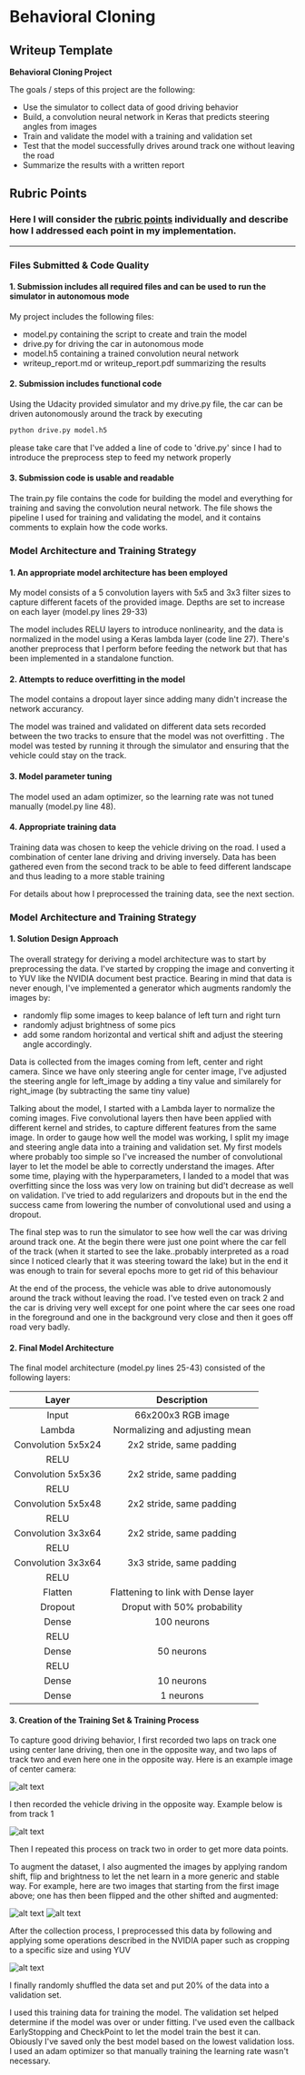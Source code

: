 # **Behavioral Cloning** 

## Writeup Template

**Behavioral Cloning Project**

The goals / steps of this project are the following:
* Use the simulator to collect data of good driving behavior
* Build, a convolution neural network in Keras that predicts steering angles from images
* Train and validate the model with a training and validation set
* Test that the model successfully drives around track one without leaving the road
* Summarize the results with a written report


[//]: # (Image References)

[image1]: ./examples/placeholder.png "Model Visualization"
[image2]: ./doc_images/center.jpg "Center"
[image3]: ./doc_images/left_opposite_1.jpg "Inverse"
[image4]: ./doc_images/aug1.jpg "Flipped Image"
[image5]: ./doc_images/aug2.jpg "Shifted Image"
[image6]: ./doc_images/preprocessed.jpg "Preprocessed Image"

## Rubric Points
### Here I will consider the [rubric points](https://review.udacity.com/#!/rubrics/432/view) individually and describe how I addressed each point in my implementation.  

---
### Files Submitted & Code Quality

#### 1. Submission includes all required files and can be used to run the simulator in autonomous mode

My project includes the following files:
* model.py containing the script to create and train the model
* drive.py for driving the car in autonomous mode
* model.h5 containing a trained convolution neural network 
* writeup_report.md or writeup_report.pdf summarizing the results

#### 2. Submission includes functional code
Using the Udacity provided simulator and my drive.py file, the car can be driven autonomously around the track by executing 
```sh
python drive.py model.h5
```
please take care that I've added a line of code to 'drive.py' since I had to introduce the preprocess step to feed my network properly

#### 3. Submission code is usable and readable

The train.py file contains the code for building the model and everything for training and saving the convolution neural network. The file shows the pipeline I used for training and validating the model, and it contains comments to explain how the code works.

### Model Architecture and Training Strategy

#### 1. An appropriate model architecture has been employed

My model consists of a 5 convolution layers with 5x5 and 3x3 filter sizes to capture different facets of the provided image. Depths are set to increase on each layer (model.py lines 29-33) 

The model includes RELU layers to introduce nonlinearity, and the data is normalized in the model using a Keras lambda layer (code line 27). There's another preprocess that I perform before feeding the network but that has been implemented in a standalone function. 

#### 2. Attempts to reduce overfitting in the model

The model contains a dropout layer since adding many didn't increase the network accurancy. 

The model was trained and validated on different data sets recorded between the two tracks to ensure that the model was not overfitting . The model was tested by running it through the simulator and ensuring that the vehicle could stay on the track.

#### 3. Model parameter tuning

The model used an adam optimizer, so the learning rate was not tuned manually (model.py line 48).

#### 4. Appropriate training data

Training data was chosen to keep the vehicle driving on the road. I used a combination of center lane driving and driving inversely. Data has been gathered even from the second track to be able to feed different landscape and thus leading to a more stable training

For details about how I preprocessed the training data, see the next section. 

### Model Architecture and Training Strategy

#### 1. Solution Design Approach

The overall strategy for deriving a model architecture was to start by preprocessing the data. I've started by cropping the image and converting it to YUV like the NVIDIA document best practice. 
  Bearing in mind that data is never enough, I've implemented a generator which augments randomly the images by:
* randomly flip some images to keep balance of left turn and right turn 
* randomly adjust brightness of some pics 
* add some random horizontal and vertical shift and adjust the steering angle accordingly. 

Data is collected from the images coming from left, center and right camera.
Since we have only steering angle for center image, I've adjusted the steering angle for left_image by adding a tiny value  and similarely for right_image (by subtracting the same tiny value)

Talking about the model, I started with a Lambda layer to normalize the coming images. Five convolutional layers then have been applied with different kernel and strides, to capture different features from the same image. 
In order to gauge how well the model was working, I split my image and steering angle data into a training and validation set. My first models where probably too simple so I've increased the number of convolutional layer to let the model be able to correctly understand the images. After some time, playing with the hyperparameters, I landed to a model that was overfitting since the loss was very low on training but did't decrease as well on validation. I've tried to add regularizers and dropouts but in the end the success came from lowering the number of convolutional used and using a dropout. 

The final step was to run the simulator to see how well the car was driving around track one. At the begin there were just one point where the car fell of the track (when it started to see the lake..probably interpreted as a road since I noticed clearly that it was steering toward the lake) but in the end it  was enough to train for several epochs more to get rid of this behaviour

At the end of the process, the vehicle was able to drive autonomously around the track without leaving the road. I've tested even on track 2 and the car is driving very well except for one point where the car sees one road in the foreground and one in the background very close and then it goes off road very badly.

#### 2. Final Model Architecture

The final model architecture (model.py lines 25-43) consisted of the following layers:

| Layer         		|     Description	        					| 
|:---------------------:|:---------------------------------------------:| 
| Input         		| 66x200x3 RGB image   							| 
| Lambda         		| Normalizing and adjusting mean				|  
| Convolution 5x5x24   	| 2x2 stride, same padding                      |
| RELU					|												|
| Convolution 5x5x36   	| 2x2 stride, same padding                      |
| RELU					|												|
| Convolution 5x5x48   	| 2x2 stride, same padding                      |
| RELU					|												|
| Convolution 3x3x64   	| 2x2 stride, same padding                      |
| RELU					|												|
| Convolution 3x3x64   	| 3x3 stride, same padding                      |
| RELU					|												|
| Flatten               | Flattening to link with Dense layer           |
| Dropout               | Droput with 50% probability                   |
| Dense         	    | 100 neurons  									|
| RELU					|												|
| Dense         	    | 50 neurons  									|
| RELU					|												|
| Dense         	    | 10 neurons  									|
| Dense         	    | 1 neurons  									|


#### 3. Creation of the Training Set & Training Process

To capture good driving behavior, I first recorded two laps on track one using center lane driving, then one  in the opposite way, and two laps of track two and even here one in the opposite way. Here is an example image of center camera:

![alt text][image2]

I then recorded the vehicle driving in the opposite way. Example below is from track 1

![alt text][image3]

Then I repeated this process on track two in order to get more data points.

To augment the dataset, I also augmented the images by applying random shift, flip and brightness to let the net learn in a more generic and stable way. For example, here are two images that starting from the first image above; one has then been flipped and the other shifted and augmented:

![alt text][image4]
![alt text][image5]

After the collection process, I preprocessed this data by following and applying some operations described in the NVIDIA paper such as cropping to a specific size and using YUV

![alt text][image6]


I finally randomly shuffled the data set and put 20% of the data into a validation set. 

I used this training data for training the model. The validation set helped determine if the model was over or under fitting. I've used even the callback EarlyStopping and CheckPoint to let the model train the best it can. Obiously I've saved only the best model based on the lowest validation loss. I used an adam optimizer so that manually training the learning rate wasn't necessary.
